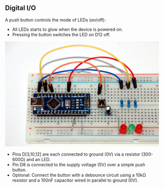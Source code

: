 ## Digital I/O

A push button controls the mode of LEDs (on/off):

- All LEDs starts to glow when the device is powered on.
- Pressing the button switches the LED on D12 off.

![board.jpg](board.jpg)

* Pins D[3,10,12] are each connected to ground (0V) via a resistor (300-600Ω) and an LED.
* Pin D8 is connected to the supply voltage (5V) over a simple push button.
* Optional: Connect the button with a debounce circuit using a 10kΩ resistor and a 100nF capacitor wired in parallel to ground (0V).
